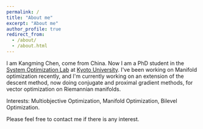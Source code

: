 ```yaml
---
permalink: /
title: "About me"
excerpt: "About me"
author_profile: true
redirect_from: 
  - /about/
  - /about.html
---
```


I am Kangming Chen, come from China. Now I am a PhD student in the [System Optimization Lab](http://www-optima.amp.i.kyoto-u.ac.jp/) at [Kyoto University](https://www.kyoto-u.ac.jp/).
I've been working on Manifold optimization recently, and I'm currently working on an extension of the descent method, now doing conjugate and proximal gradient methods, for vector optimization on Riemannian manifolds.

Interests: Multiobjective Optimization, Manifold Optimization, Bilevel Optimization.

Please feel free to contact me if there is any interest.
